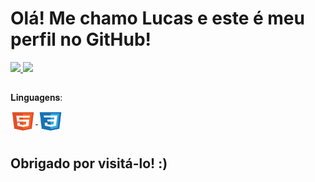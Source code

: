 ## <h1 style="display: inline_block">Olá! Me chamo Lucas e este é meu perfil no GitHub! </h1>
<div>
  <a href="https://github.com/Apolloyy">
  <img height="180em" src="https://github-readme-stats.vercel.app/api?username=Apolloyy&show_icons=true&theme=merko&include_all_commits=true&count_private=true"/>
  
  <img height="180em" src="https://github-readme-stats.vercel.app/api/top-langs/?username=Apolloyy&layout=default&langs_count=7&theme=merko"/>
</div>

##
  </a>𝐋𝐢𝐧𝐠𝐮𝐚𝐠𝐞𝐧𝐬:
<div style="display: inline_block">
<a href="https://github.com/Apolloyy"><img align="center" alt="Apollo-HTML" height="30" width="40" src="https://raw.githubusercontent.com/devicons/devicon/master/icons/html5/html5-original.svg">
<img align="center" alt="Apollo-CSS" height="30" width="40" src="https://raw.githubusercontent.com/devicons/devicon/master/icons/css3/css3-original.svg"></a>
</div>
  
#
  <h2>Obrigado por visitá-lo! :)</h2>
